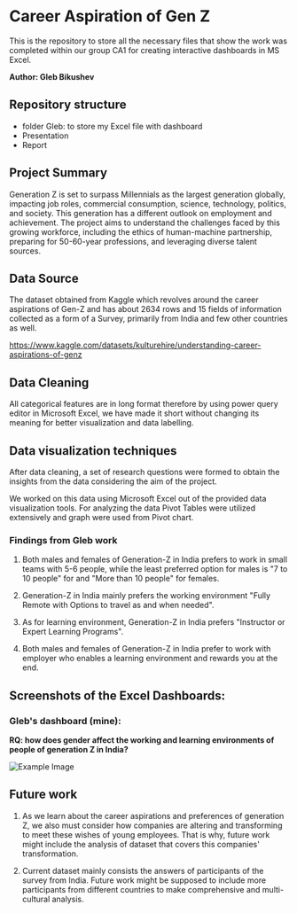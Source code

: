 # Career Aspiration of Gen Z 
This is the repository to store all the necessary files that show the work was completed within our group CA1 for creating interactive dashboards in MS Excel.

**Author: Gleb Bikushev**

## Repository structure
- folder Gleb: to store my Excel file with dashboard
- Presentation
- Report

## Project Summary
Generation Z is set to surpass Millennials as the largest generation globally, impacting job roles, commercial consumption, science, technology, politics, and society. This generation has a different outlook on employment and achievement. The project aims to understand the challenges faced by this growing workforce, including the ethics of human-machine partnership, preparing for 50-60-year professions, and leveraging diverse talent sources.

## Data Source
The dataset obtained from Kaggle which revolves around the career aspirations of Gen-Z and has about 2634 rows and 15 fields of information collected as a form of a Survey, primarily from India and few other countries as well.

https://www.kaggle.com/datasets/kulturehire/understanding-career-aspirations-of-genz

## Data Cleaning
All categorical features are in long format therefore by using power query editor in Microsoft Excel, we have made it short without changing its meaning for better visualization and data labelling.

## Data visualization techniques
After data cleaning, a set of research questions were formed to obtain the insights from the data considering the aim of the project.  

We worked on this data using Microsoft Excel out of the provided data visualization tools. For analyzing the data Pivot Tables were utilized extensively and graph were used from Pivot chart.

### Findings from Gleb work
1) Both males and females of Generation-Z in India prefers to work in small teams with 5-6 people, while the least preferred option for males is "7 to 10 people" for and "More than 10 people" for females.

2) Generation-Z in India mainly prefers the working environment "Fully Remote with Options to travel as and when needed". 

3) As for learning environment, Generation-Z in India prefers "Instructor or Expert Learning Programs".

4) Both males and females of Generation-Z in India prefer to work with employer who enables a learning environment and rewards you at the end. 

## Screenshots of the Excel Dashboards:
### Gleb's dashboard (mine):
**RQ: how does gender affect the working and learning environments of people of generation Z in India?**

![Example Image](images/1.png)

## Future work
1) As we learn about the career aspirations and preferences of generation Z, we also must consider how companies are altering and transforming to meet these wishes of young employees. That is why, future work might include the analysis of dataset that covers this companies' transformation.​

2) Current dataset mainly consists the answers of participants of the survey from India. Future work might be supposed to include more participants from different countries to make comprehensive and multi-cultural analysis.
